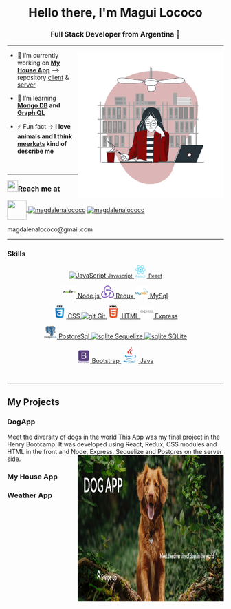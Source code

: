 <h1 align="center">Hello there, I'm Magui Lococo</h1>
<h3 align="center">Full Stack Developer from Argentina 🧉</h3>
<hr>
<img align="right" src="./Studying-bro.svg" alt="me" width="340" height="340"/>

- 🧩 I’m currently working on **[My House App](https://central.vercel.app)** --> repository [client](https://github.com/my-house-app/central) & [server](https://github.com/my-house-app/api)

- 🌱 I’m learning **[Mongo DB](https://www.mongodb.com/) and [Graph QL](https://graphql.org/)**

- ⚡ Fun fact -> **I love animals and I think [meerkats](https://www.youtube.com/watch?v=W4og8g_X22o) kind of describe me**
<br>
<hr>
<img align="left" src="https://img.icons8.com/windows/32/000000/share-2.png" height="25" width="25" />
<h3>Reach me at </h3>
<p align="left">
<a href="magdalenalococo@gmail.com">
  <img align="center" src="https://img.icons8.com/carbon-copy/100/000000/new-post.png" height="45" width="45" >
</a>
<a href="https://linkedin.com/in/magdalenalococo" target="blank"><img align="center" src="https://camo.githubusercontent.com/28bbd2596707954793abeff9eb24d343c1c78b7bf184b90294b4b190c6097a65/68747470733a2f2f63646e2e6a7364656c6976722e6e65742f6e706d2f73696d706c652d69636f6e7340332e302e312f69636f6e732f6c696e6b6564696e2e737667" alt="magdalenalococo" height="30" width="40" /></a>
<a href="https://github.com/maguilococo" target="blank"><img align="center" src="https://camo.githubusercontent.com/bf4b11af389d1e0caf625c40c274ba71464727c43579e48f512112694888eb62/68747470733a2f2f63646e2e6a7364656c6976722e6e65742f6e706d2f73696d706c652d69636f6e7340332e302e312f69636f6e732f6769746875622e737667" alt="magdalenalococo" height="30" width="40" /></a>
</p>
magdalenalococo@gmail.com


<br>
<hr>
<h3>Skills</h3>
    <p align="center">
      <a href="https://developer.mozilla.org/en-US/docs/Web/JavaScript" target="_blank">
        <img src="https://camo.githubusercontent.com/7749a2014cc8da219d6b6ec5dac78c2cce719ce9499e2cdccd1482932779c08a/68747470733a2f2f69636f6e67722e616d2f64657669636f6e2f6a6176617363726970742d6f726967696e616c2e7376673f73697a653d343026636f6c6f723d63757272656e74436f6c6f72" alt="JavaScript" width="30" height="30"/>
        <small>Javascript</small>
      </a>
      <a href="https://reactjs.org/" target="_blank">
        <img src="https://raw.githubusercontent.com/devicons/devicon/master/icons/react/react-original-wordmark.svg" alt="react" width="30" height="30"/>
        <small>React</small>
      </a>
    </p>
    <p align="center">
      <a href="https://nodejs.org" target="_blank">
        <img src="https://raw.githubusercontent.com/devicons/devicon/master/icons/nodejs/nodejs-original-wordmark.svg" alt="nodejs" width="30" height="30"/>
        <span>Node.js</span>
      </a>
      <a href="https://redux.js.org" target="_blank">
        <img src="https://raw.githubusercontent.com/devicons/devicon/master/icons/redux/redux-original.svg" alt="redux" width="30" height="30"/>
        <span>Redux</span>
      </a>
      <a href="https://www.mysql.com/" target="_blank">
       <img src="https://raw.githubusercontent.com/devicons/devicon/master/icons/mysql/mysql-original-wordmark.svg" alt="mysql" width="30" height="30"/>
        <span>MySql</span>
      </a>
    </p>
    <p align="center">
      <a href="https://www.w3schools.com/css/" target="_blank">
        <img src="https://raw.githubusercontent.com/devicons/devicon/master/icons/css3/css3-original-wordmark.svg" alt="css3" width="30" height="30"/>
        <span>CSS</span>
      </a>
      <a href="https://git-scm.com/" target="_blank">
        <img src="https://www.vectorlogo.zone/logos/git-scm/git-scm-icon.svg" alt="git" width="30" height="30"/>
        <span>Git</span>
      </a>
      <a href="https://www.w3.org/html/" target="_blank">
        <img src="https://raw.githubusercontent.com/devicons/devicon/master/icons/html5/html5-original-wordmark.svg" alt="html5" width="30" height="30"/>
        <span>HTML</span>
      </a>
      <a href="https://expressjs.com" target="_blank">
        <img src="https://raw.githubusercontent.com/devicons/devicon/master/icons/express/express-original-wordmark.svg" alt="express" width="30" height="30"/>
        <span>Express</span>
      </a>
</p>
    <p align="center">
      <a href="https://www.postgresql.org" target="_blank">
        <img src="https://raw.githubusercontent.com/devicons/devicon/master/icons/postgresql/postgresql-original-wordmark.svg" alt="postgresql" width="30" height="30"/>
        <span>PostgreSql</span>
      </a>
      <a href="https://sequelize.org/" target="_blank">
        <img src="https://camo.githubusercontent.com/319ef78fa108fc000a838b6566c3dc6bb6f352c590661da03b50f1ce0d0db6d5/68747470733a2f2f69636f6e67722e616d2f64657669636f6e2f73657175656c697a652d6f726967696e616c2e7376673f73697a653d343026636f6c6f723d326563353339" alt="sqlite" width="30" height="30"/>
        <span>Sequelize</span>
      </a> 
      <a href="https://www.sqlite.org/" target="_blank">
        <img src="https://www.vectorlogo.zone/logos/sqlite/sqlite-icon.svg" alt="sqlite" width="30" height="30"/>
        <span>SQLite</span>
      </a>  
    </p>
    <p align="center">                                                                                                           
      <a href="https://getbootstrap.com" target="_blank">
        <img src="https://raw.githubusercontent.com/devicons/devicon/master/icons/bootstrap/bootstrap-plain-wordmark.svg" alt="bootstrap" width="30" height="30"/>
        <span>Bootstrap</span>
      </a>
      <a href="https://www.java.com" target="_blank">
        <img src="https://raw.githubusercontent.com/devicons/devicon/master/icons/java/java-original.svg" alt="java" width="40" height="40"/>
        <span>Java</span>
      </a>
    </p>

<br>
<hr>
<h2 align="left">My Projects</h2>
<h3>DogApp</h3>
Meet the diversity of dogs in the world
This App was my final project in the Henry Bootcamp. It was developed using React, Redux, CSS modules and HTML in the front and Node, Express, Sequelize and Postgres on the server side.
<img align="right" src="./DogApp/landPage.png" alt="me" width="340" height="340"/>

<h3>My House App</h3>

<h3>Weather App</h3>
